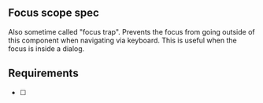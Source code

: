## Focus scope spec

Also sometime called "focus trap". Prevents the focus from going outside of this component when navigating via keyboard. This is useful when the focus is inside a dialog.

## Requirements

- [ ]
